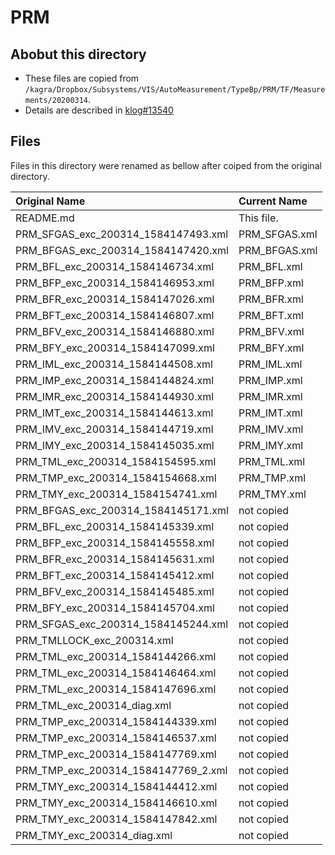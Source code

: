 # PRM
## Abobut this directory

- These files are copied from ```/kagra/Dropbox/Subsystems/VIS/AutoMeasurement/TypeBp/PRM/TF/Measurements/20200314```.
- Details are described in [klog#13540](http://klog.icrr.u-tokyo.ac.jp/osl/?r=13540)

## Files

Files in this directory were renamed as bellow after coiped from the original directory.

|Original Name| Current Name|
|:---|:---|
|README.md|This file.|
|PRM_SFGAS_exc_200314_1584147493.xml|PRM_SFGAS.xml|
|PRM_BFGAS_exc_200314_1584147420.xml|PRM_BFGAS.xml|
|PRM_BFL_exc_200314_1584146734.xml|PRM_BFL.xml|
|PRM_BFP_exc_200314_1584146953.xml|PRM_BFP.xml|
|PRM_BFR_exc_200314_1584147026.xml|PRM_BFR.xml|
|PRM_BFT_exc_200314_1584146807.xml|PRM_BFT.xml|
|PRM_BFV_exc_200314_1584146880.xml|PRM_BFV.xml|
|PRM_BFY_exc_200314_1584147099.xml|PRM_BFY.xml|
|PRM_IML_exc_200314_1584144508.xml|PRM_IML.xml|
|PRM_IMP_exc_200314_1584144824.xml|PRM_IMP.xml|
|PRM_IMR_exc_200314_1584144930.xml|PRM_IMR.xml|
|PRM_IMT_exc_200314_1584144613.xml|PRM_IMT.xml|
|PRM_IMV_exc_200314_1584144719.xml|PRM_IMV.xml|
|PRM_IMY_exc_200314_1584145035.xml|PRM_IMY.xml|
|PRM_TML_exc_200314_1584154595.xml|PRM_TML.xml|
|PRM_TMP_exc_200314_1584154668.xml|PRM_TMP.xml|
|PRM_TMY_exc_200314_1584154741.xml|PRM_TMY.xml|
|PRM_BFGAS_exc_200314_1584145171.xml|not copied|
|PRM_BFL_exc_200314_1584145339.xml|not copied|
|PRM_BFP_exc_200314_1584145558.xml|not copied|
|PRM_BFR_exc_200314_1584145631.xml|not copied|
|PRM_BFT_exc_200314_1584145412.xml|not copied|
|PRM_BFV_exc_200314_1584145485.xml|not copied|
|PRM_BFY_exc_200314_1584145704.xml|not copied|
|PRM_SFGAS_exc_200314_1584145244.xml|not copied|
|PRM_TMLLOCK_exc_200314.xml|not copied|
|PRM_TML_exc_200314_1584144266.xml|not copied|
|PRM_TML_exc_200314_1584146464.xml|not copied|
|PRM_TML_exc_200314_1584147696.xml|not copied|
|PRM_TML_exc_200314_diag.xml|not copied|
|PRM_TMP_exc_200314_1584144339.xml|not copied|
|PRM_TMP_exc_200314_1584146537.xml|not copied|
|PRM_TMP_exc_200314_1584147769.xml|not copied|
|PRM_TMP_exc_200314_1584147769_2.xml|not copied|
|PRM_TMY_exc_200314_1584144412.xml|not copied|
|PRM_TMY_exc_200314_1584146610.xml|not copied|
|PRM_TMY_exc_200314_1584147842.xml|not copied|
|PRM_TMY_exc_200314_diag.xml|not copied|